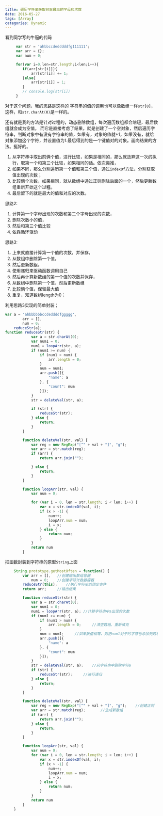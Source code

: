 ```yaml
---
title: 遍历字符串获取频率最高的字母和次数
date: 2016-05-27
tags: [Array]
categories: Dynamic
---
```


看到同学写的牛逼的代码
```javascript
     var str = 'ahbbccdedddddfg111111';
     var arr = {};
     var num = 0;

     for(var i=0,len=str.length;i<len;i++){
        if(arr[str[i]]){
            arr[str[i]] += 1;
        }else{
            arr[str[i]] = 1;
        }
        // console.log(str[i])
     }
```

对于这个问题，我的思路是这样的
字符串的值的调用也可以像数组一样`str[0]`，这样，和`str.charAt(0)`是一样的。

还有就是我的方法是针对过程的，动态删除数组，每次遍历数组都会缩短，最后数组就会成为空值，
而它是直接考虑了结果，就是创建了一个空对象，然后遍历字符串，判断对象中有没有字符串的值，如果有，对象的值就+1，如果没有，就给对象添加这个字符，并设置值为1.最后得到的是一个键值对的对象。面向结果的方法。挺好的。


1. 从字符串中取出前俩个值，进行比较，如果是相同的，那么就放弃这一次的执行，取第一个和第三个比较，如果相同的话。依次类推，
2. 如果不同，那么分别遍历第一个值和第三个值，通过`indexOf`方法，分别获取值出现的次数；
3. 比较俩个次数，如果相同，就从数组中通过正则删除后面的一个，然后更新数组重新开始这个过程。
4. 最后留下的就是最大的值和对应的次数。

思路2: 

1. 计算第一个字母出现的次数和第二个字母出现的次数，
2. 删除次数小的值，
3. 然后和第三个值比较
4. 依靠循环驱动

思路3:

1. 上来就直接计算第一个值的次数，并保存，
2. 从数组中删除第一个值，
3. 然后更新数组，
4. 使用递归来驱动函数调用自己
4. 然后再计算新数组的第一个值的次数并保存，
5. 从数组中删除第一个值，然后更新数组
4. 比较俩个值，保留最大值
5. 重复，知道数组length为0；

利用思路3实现的简单封装；

```javascript
var a = 'ahbbbbbbccdeddddfggggg',
        arr = [],
        num = 0;
    reduceStr(a);
function reduceStr(str) {
            var a = str.charAt(0);
            var num1 = 0;
            num1 = loopArr(str, a);
            if (num1 >= num) {
                if (num1 > num) {
                    arr.length = 0;
                }
                num = num1;
                arr.push([{
                    "name": a
                }, {
                    "count": num
                }]);
            }
            str = deleteVal(str, a);

            if (str) {
                reduceStr(str);
            } else {
                return;
            }
        }

        function deleteVal(str, val) {
            var reg = new RegExp("[^" + val + "]", "g");
            var arr = str.match(reg);
            if (arr) {
                return arr.join("");

            } else {
                return;
            }
        }

        function loopArr(str, val) {
            var num = 0;

            for (var i = 0, len = str.length; i < len; i++) {
                var x = str.indexOf(val, i);
                if (x > -1) {
                    num++;
                    loopArr.num = num;
                    i = x;
                } else {
                    return num;
                }
            }
            return num
        }
```


把函数封装到字符串的原型`String`上面

```javascript
    String.prototype.getMostOften = function() {
        var arr = [],   //创建输出数组容器
            num = 0;    //创建字符计数器容器
        reduceStr(this);    //执行字符串的绑定事件
        return arr;     //输出结果

        function reduceStr(str) {
            var a = str.charAt(0);
            var num1 = 0;
            num1 = loopArr(str, a); //计算字符串中a出现的次数
            if (num1 >= num) {
                if (num1 > num) {
                    arr.length = 0;     //清空数组，重新填充
                }
                num = num1;     //如果数值相等，则把num1对于的字符也添加到数组，
                arr.push([{
                    "name": a
                }, {
                    "count": num
                }]);
            }
            str = deleteVal(str, a);    //从字符串中删除字符a
            if (str) {
                reduceStr(str);     //进行递归
            } else {
                return;
            }
        }

        function deleteVal(str, val) {
            var reg = new RegExp("[^" + val + "]", "g");    //创建正则
            var arr = str.match(reg);       //生成新数组
            if (arr) {
                return arr.join("");
            } else {
                return;
            }
        }

        function loopArr(str, val) {
            var num = 0;
            for (var i = 0, len = str.length; i < len; i++) {
                var x = str.indexOf(val, i);
                if (x > -1) {
                    num++;
                    loopArr.num = num;
                    i = x;
                } else {
                    return num;
                }
            }
            return num
        }
    }
```
